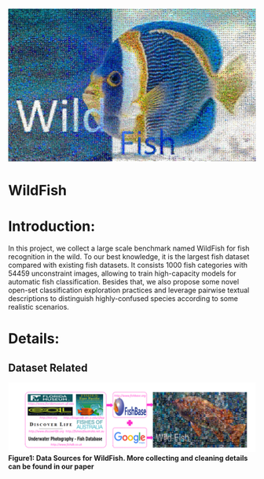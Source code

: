 ![image](https://github.com/PeiqinZhuang/WildFish/blob/master/paper/WildFish_cover.jpg)

# WildFish

# Introduction:
In this project, we collect a large scale benchmark named WildFish for fish recognition in the wild. To our best knowledge, it is the largest fish dataset compared with existing fish datasets. It consists 1000 fish categories with 54459 unconstraint images, allowing to train high-capacity models for automatic fish classification. Besides that, we also propose some novel open-set classification exploration practices and leverage pairwise textual descriptions to distinguish highly-confused species according to some realistic scenarios.

# Details:

## Dataset Related
![image](https://github.com/PeiqinZhuang/WildFish/blob/master/paper/Figure1.png)
**Figure1: Data Sources for WildFish. More collecting and cleaning details can be found in our paper**


